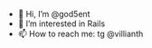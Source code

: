 - 👋 Hi, I’m @god5ent
- 👀 I’m interested in Rails
- 📫 How to reach me: tg @villianth

<!---
god5ent/god5ent is a ✨ special ✨ repository because its `README.md` (this file) appears on your GitHub profile.
You can click the Preview link to take a look at your changes.
--->
